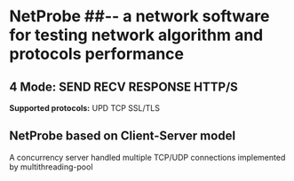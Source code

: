 # NetProbe ##-- a network software for testing network algorithm and protocols performance    


## **4 Mode:** SEND RECV RESPONSE HTTP/S  
**Supported protocols:** UPD TCP SSL/TLS    


## NetProbe based on **Client-Server** model  
A concurrency server handled multiple TCP/UDP connections implemented by multithreading-pool  
